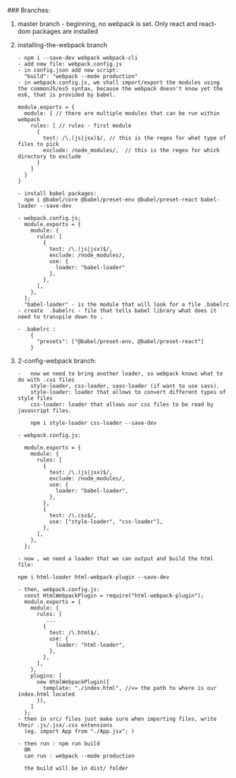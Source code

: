 ### Branches:

1.  master branch - beginning, no webpack is set.
    Only react and react-dom packages are installed
2.  installing-the-webpack branch

        - npm i --save-dev webpack webpack-cli
        - add new file: webpack.config.js
        - in config.json add new script:
          "build": "webpack --mode production"
        - in webpack.config.js, we shall import/export the modules using the commonJS/es5 syntax, because the webpack doesn't know yet the es6, that is provided by babel.

        module.exports = {
          module: { // there are multiple modules that can be run within webpack
            rules: [ // rules - first module
              {
                test: /\.(js|jsx)$/, // this is the regex for what type of files to pick
                exclude: /node_modules/,  // this is the regex for which directory to exclude
              }
            ]
          }
        }

        - install babel packages:
          npm i @babel/core @babel/preset-env @babel/preset-react babel-loader --save-dev

        - webpack.config.js;
          module.exports = {
            module: {
              rules: [
                {
                  test: /\.(js|jsx)$/,
                  exclude: /node_modules/,
                  use: {
                    loader: "babel-loader"
                  },
                },
              ],
            },
          };
          "babel-loader" - is the module that will look for a file .babelrc
        - create  .babelrc - file that tells babel library what does it need to transpile down to .

        - .babelrc :
            {
              "presets": ["@babel/preset-env, @babel/preset-react"]
            }

3.  2-config-webpack branch:

        -   now we need to bring another loader, so webpack knows what to do with .css files
            style-loader, css-loader, sass-loader (if want to use sass).
            style-loader: loader that allows to convert different types of style files
            css-loader: loader that allows our css files to be read by javascript files.

            npm i style-loader css-loader --save-dev

        - webpack.config.js:

          module.exports = {
            module: {
              rules: [
                {
                  test: /\.(js|jsx)$/,
                  exclude: /node_modules/,
                  use: {
                    loader: "babel-loader",
                  },
                },
                {
                  test: /\.css$/,
                  use: ["style-loader", "css-loader"],
                },
              ],
            },
          };

        - now , we need a loader that we can output and build the html file:

        npm i html-loader html-webpack-plugin --save-dev

        - then, webpack.config.js:
          const HtmlWebpackPlugin = require("html-webpack-plugin");
          module.exports = {
            module: {
              rules: [
                 ...
                {
                  test: /\.html$/,
                  use: {
                    loader: "html-loader",
                  },
                },
              ],
            },
            plugins: [
              new HtmlWebpackPlugin({
                template: "./index.html", //<= the path to where is our index.html located
              }),
            ]
          };
        - then in src/ files just make sure when importing files, write their .js/.jsx/.css extensions
          (eg. import App from "./App.jsx"; )

        - then run : npm run build
          OR
          can run : webpack --mode production

          the build will be in dist/ folder
